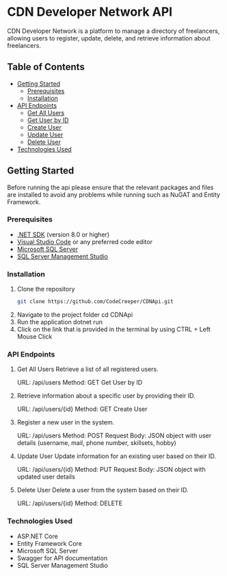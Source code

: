 # CDN Developer Network API

CDN Developer Network is a platform to manage a directory of freelancers, allowing users to register, update, delete, and retrieve information about freelancers.

## Table of Contents
- [Getting Started](#getting-started)
  - [Prerequisites](#prerequisites)
  - [Installation](#installation)
- [API Endpoints](#api-endpoints)
  - [Get All Users](#get-all-users)
  - [Get User by ID](#get-user-by-id)
  - [Create User](#create-user)
  - [Update User](#update-user)
  - [Delete User](#delete-user)
- [Technologies Used](#technologies-used)

## Getting Started
Before running the api please ensure that the relevant packages and files are installed to avoid any problems while running such as NuGAT and Entity Framework.

### Prerequisites
- [.NET SDK](https://dotnet.microsoft.com/download) (version 8.0 or higher)
- [Visual Studio Code](https://code.visualstudio.com/) or any preferred code editor
- [Microsoft SQL Server](https://www.microsoft.com/en-my/sql-server/sql-server-downloads)
- [SQL Server Management Studio](https://learn.microsoft.com/en-us/sql/ssms/download-sql-server-management-studio-ssms?view=sql-server-ver16)

### Installation
1. Clone the repository
   ```bash
   git clone https://github.com/CodeCreeper/CDNApi.git
2. Navigate to the project folder
   cd CDNApi
3. Run the application
   dotnet run
4. Click on the link that is provided in the terminal by using CTRL + Left Mouse Click

### API Endpoints
1. Get All Users
   Retrieve a list of all registered users.

   URL: /api/users
   Method: GET
   Get User by ID

2. Retrieve information about a specific user by providing their ID.

   URL: /api/users/{id}
   Method: GET
   Create User

3. Register a new user in the system.

   URL: /api/users
   Method: POST
   Request Body: JSON object with user details (username, mail, phone number, skillsets, hobby)

4. Update User
   Update information for an existing user based on their ID.
  
   URL: /api/users/{id}
   Method: PUT
   Request Body: JSON object with updated user details

5. Delete User
   Delete a user from the system based on their ID.

   URL: /api/users/{id}
   Method: DELETE

### Technologies Used
- ASP.NET Core
- Entity Framework Core
- Microsoft SQL Server
- Swagger for API documentation
- SQL Server Management Studio
